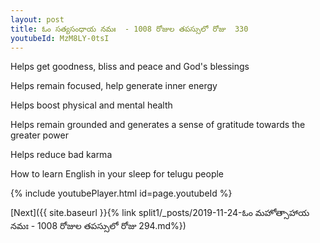 ```yaml
---
layout: post
title: ఓం సత్యసంధాయ నమః  - 1008 రోజుల తపస్సులో రోజు  330
youtubeId: MzM8LY-0tsI
---
```

 
 
Helps get goodness, bliss and peace and God's blessings
 
Helps remain focused, help generate inner energy 
 
Helps boost physical and mental health 
 
Helps remain grounded and generates a sense of gratitude towards the greater power 
 
Helps reduce bad karma
 
How to learn English in your sleep for telugu people
 
 
 
 


{% include youtubePlayer.html id=page.youtubeId %}
 
[Next]({{ site.baseurl }}{% link split1/_posts/2019-11-24-ఓం మహోత్సాహాయ నమః  - 1008 రోజుల తపస్సులో రోజు  294.md%})
 
